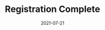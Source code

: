 ---
layout: blocks
title: Registration Complete
date: 2021-07-21
page_sections:
  - block: hero-1
    headline: <strong>Registration complete!</strong>
    content:
        <strong>In the meantime... </strong><br>
        1. Hold tight - you'll be added to a private group by December 31.<br>
        2. After you're added, submit your <strong>check-in by Sunday, January 2</strong>.<br>
        3. Email me at simon.dagher@gmail.com if you have any questions.<br>
---